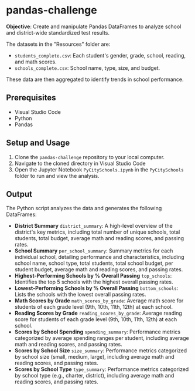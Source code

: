 # pandas-challenge
**Objective**: Create and manipulate Pandas DataFrames to analyze school and district-wide standardized test results. 

The datasets in the "Resources" folder are:
- `students_complete.csv`: Each student's gender, grade, school, reading, and math scores.
- `schools_complete.csv`: School name, type, size, and budget.

These data are then aggregated to identify trends in school performance.

## Prerequisites
- Visual Studio Code
- Python
- Pandas

## Setup and Usage
1. Clone the `pandas-challenge` repository to your local computer.
2. Navigate to the cloned directory in Visual Studio Code
3. Open the Jupyter Notebook `PyCitySchools.ipynb` in the `PyCitySchools` folder to run and view the analysis.

## Output
The Python script analyzes the data and generates the following DataFrames:
- **District Summary** `district_summary`: A high-level overview of the district's key metrics, including total number of unique schools, total students, total budget, average math and reading scores, and passing rates.
- **School Summary** `per_school_summary`: Summary metrics for each individual school, detailing performance and characteristics, including school name, school type, total students, total school budget, per student budget, average math and reading scores, and passing rates.
- **Highest-Performing Schools by % Overall Passing** `top_schools`: Identifies the top 5 schools with the highest overall passing rates.
- **Lowest-Performing Schools by % Overall Passing** `bottom_schools`: Lists the schools with the lowest overall passing rates.
- **Math Scores by Grade** `math_scores_by_grade`: Average math score for students of each grade level (9th, 10th, 11th, 12th) at each school.
- **Reading Scores by Grade** `reading_scores_by_grade`: Average reading score for students of each grade level (9th, 10th, 11th, 12th) at each school.
- **Scores by School Spending** `spending_summary`: Performance metrics categorized by average spending ranges per student, including average math and reading scores, and passing rates.
- **Scores by School Size** `size_summary`: Performance metrics categorized by school size (small, medium, large), including average math and reading scores, and passing rates.
- **Scores by School Type** `type_summary`: Performance metrics categorized by school type (e.g., charter, district), including average math and reading scores, and passing rates.
